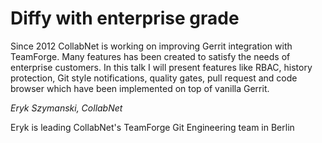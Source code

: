 # Diffy with enterprise grade

Since 2012 CollabNet is working on improving Gerrit integration
with TeamForge. Many features has been created to satisfy
the needs of enterprise customers. In this talk I will present
features like RBAC, history protection, Git style notifications,
quality gates, pull request and code browser which have been
implemented on top of vanilla Gerrit.

*Eryk Szymanski, CollabNet*

Eryk is leading CollabNet's TeamForge Git Engineering team in Berlin

